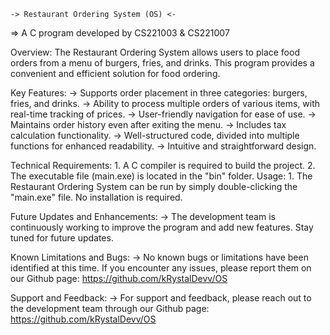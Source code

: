 	-> Restaurant Ordering System (OS) <-
=> A C program developed by CS221003 & CS221007

Overview:
	The Restaurant Ordering System allows users to place food orders from a menu of burgers, fries, and drinks. 
	This program provides a convenient and efficient solution for food ordering.

Key Features:
	-> Supports order placement in three categories: burgers, fries, and drinks.
	-> Ability to process multiple orders of various items, with real-time tracking of prices.
	-> User-friendly navigation for ease of use.
	-> Maintains order history even after exiting the menu.
	-> Includes tax calculation functionality.
	-> Well-structured code, divided into multiple functions for enhanced readability.
	-> Intuitive and straightforward design.

Technical Requirements:
	1. A C compiler is required to build the project.
	2. The executable file (main.exe) is located in the "bin" folder.
Usage:
	1. The Restaurant Ordering System can be run by simply double-clicking the "main.exe" file. 
	No installation is required.

Future Updates and Enhancements:
	-> The development team is continuously working to improve the program and add new features. Stay tuned for future updates.

Known Limitations and Bugs:
	-> No known bugs or limitations have been identified at this time. If you encounter any issues, please report them on our Github page: https://github.com/kRystalDevv/OS

Support and Feedback:
	-> For support and feedback, please reach out to the development team through our Github page: https://github.com/kRystalDevv/OS

